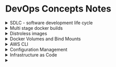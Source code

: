 # DevOps Concepts Notes

<details>
  <summary>SDLC - software development life cycle</summary>

- software development life cycle.

- It is a process used by the software industry.

- It is a set of standards followed in the software industry to design, develop, and test.

- The end goal is to deliver a high-quality product.

- For developing any new feature in the organisation, we follow some steps, which are:

- **_Planing, Defiing, Desiging, Building, Testing, Deploying, and Planning_** _Cycle structure_

- **Planning + Requirements Gathering**
- Most Important
- Plan for the new features, whether they are required or not. 
- Requirements: Gather the requirements about the project use case.
- Suppose you are working to add a new category to the shop, so in plaining, you will decide if it is required or not, and in requirements, you will decide what is the best suit for that category.

- **Defining + Desigining**
- Defining -> Here, you clearly define the requirements in terms of documents. 
- Documents are the software requirements specification documents, which include all the data as part of the planning phase.
- Designing: very critical phase, here we do high-level design (HLD) and low-level design (LLD).

- **Building, Testing, and Deployment** (Devops-centric)


- **Building** _Developers_
- Developing: code writing After code is done, it is stored in a central repository.


- **Testing** QA Engenniers
- The codes that were written by the developer are tested here. The application that is stored in the git repo is taken and deployed on a server. Then the QA team takes care of testing the software.

- **Deployment**
In this phase, we promote the application to production.
</details>

<details>
  <summary>Multi stage docker builds</summary>

  
#### Multi stage docker builds
- Split docker file into two parts or multiple parts
![Simple multi stage eg](https://imgur.com/FTwOGgb.png)
![Multi stage eg](https://imgur.com/IfqKkwc.png)

    <details>
      <summary>eg</summary>

    **file: Dockerfile**

      **Without multistage**

      ```
        ###########################################
        # BASE IMAGE
        ###########################################

        FROM ubuntu AS build

        RUN apt-get update && apt-get install -y golang-go

        ENV GO111MODULE=off

        COPY . .

        RUN CGO_ENABLED=0 go build -o /app .

        ENTRYPOINT ["/app"]
      ```

      **With multistage**
      ```
      ###########################################
      # BASE IMAGE
      ###########################################

      FROM ubuntu AS build

      RUN apt-get update && apt-get install -y golang-go

      ENV GO111MODULE=off

      COPY . .

      RUN CGO_ENABLED=0 go build -o /app .

      ############################################
      # HERE STARTS THE MAGIC OF MULTI STAGE BUILD
      ############################################

      FROM scratch

      # Copy the compiled binary from the build stage
      COPY --from=build /app /app

      # Set the entrypoint for the container to run the binary
      ENTRYPOINT ["/app"]
      ```

    </details>
</details>

<details>

<summary>Distroless images</summary>

#### Distroless images

- Basically a very minimilistic image, that will hardly have any packages and will only have the runtime envs.
- eg python distroless images
- Improves security 

</details>

<details>
<summary> Docker Volumes and Bind Mounts</summary>

####  Docker Volumes and Bind Mounts

#### Why need volumes
1) container did not have any way to read host file and to perfrom writee operations. Cannot keep track of previous logs, if the container fails.
2) when there is connection between backend and frontend backend writes to some file and frontend reads from that file and perform, as like a cron job.
3) Container or app tries to read some file from the host os and it doesnt know how to read that file.

_To tackle this docker came up with 2 concepts **bind mounts** and **volumes**_

#### bind mounts
- Allows us to bind a directory inside the container
- Bind folder in the container with the folder in the host.

    ![bind mounts](https://imgur.com/sxzlXB2.png)

#### Volumes 
- volumes are same as bind mounts but these offer better life cycle.
- Life cycle ? -> using docker cli we can create volume. Like a logical partitioning on the host.
- here, we dont provide the directory details.
- using volume docker will be create a logical disk or it will create a logical volume and this volume will be mounted to the container. 
- we can create volumes in any host, any external storage we can link it with the container volume.
- eg
    - `docker volume ls`
    - `docker volume create scor32k` -> This will create a  logical partition on the host which we can't see
    - `docker volume inspect scor32k` -> To inspect(details about the volume) a volume 
    - `docker volume rm scor32k` -> delete volume scor32k 
    - `docker run -d --mout source=scor32k, target=/app image details `
    

</details>

<details>
<summary>AWS CLI</summary>

1) **Using cmd**
    - `ssh -i path/to/private/key hostname@ipaddress`

2) **aws cli**
    - Install aws cli
    - create aws access  key
    - `aws version` -> check aws 
    - `aws configure`
    - `aws s3 ls` -> list s3 buckets
    - `aws ec2 describe-instances` -> list ec2 
    - https://gist.github.com/mda590/679aba60ca03699d5b12a32314debdc0 -> python boto3
    - 



</details>

<details>
<summary>Configuration Management</summary>

What is Configuration Management ?

it is the way how the devops enginners manages the configurations of the server or infrastructure.

**Puppet vs Anisble**

Puppet is a pull mechanism model. 

Pupet uses master slave arch.. 

In Pupet agent configuration is needed.

Anisble is a `push`(developer writes the ansible scripts  in one place, and push the configuratons to 10 ec2 instnces.so just he has to execute the anisble playbook and the configuration is updated in the push mechenism  ) mechanism model. 

Ansible uses `agent less model`. You can just put the names of ther server in a file called as `inventory file`(stores ip address of target servers), and just have the passwordless authentication enabled.

Anisble is `preety simple`. Ansible uses YAML as configuration language.

You can write your own anible module as anible is written in python.

Anisble not good with windows, debugging and performance.

Ansible as `anisble galaxy` where users can share module. 


**Ansible**

<details>

<summary>Interview Questions</summary>

[Questions](https://www.youtube.com/watch?v=j5PgN0J3d7M)

1) What is Configuration Management
> Configuration Management is a method or process of managing your software, syste m or hardware. To manage multiple servers with single tool.

2) Do you think ansible is better> If yes, why ?
> Ansible is agentless. It is packed by vast community. Is uses simple protocols such as ssh and winrm. It uses YML for writing the file.

3) Can you write an ansible playbook to install and https service and get it running ?
> Yes

4) How ansible helped your organization?
> say one practical example. 

5) What is Ansible Dynamic Inventory ?
> Ansible keeps looking at your aws account for newly added virtual machines and ansible will auto-configure those vertual machines using the concept of Dynamic Inventory. 

6) What is Ansible Tower and have you use it ? if yes, why ?
> Ansible Tower is premium version of ansible.

7) How do you manage the RBAC of users for Ansible Tower ? 
> RBAC -> Role Based Ansible Control. Manage groups in ansible tower. Managing access to ansible tower.

8) What is Ansible Galaxy command and why it is used for ?
> Ansible Galaxy creates bunch of folders using this files and folders you can structure your ansible playbooks

9) Can you explain me structure of Ansible playbook using roles?
> ansible has a standard structure. we can use ansible-galaxy command to create the structure. 

> Role -> 

10) What are handlers in Ansible and why are they used ?
> They are similar to normal task in ansible. They only run when a task contains a notify directive. Conditional task. This tasks only run after some notifications.

11) I would like to run a specific set of tasks only on windows vms and not Linux vms is it possible ?
> you can use tags. you can also find the environment variable and you can use conditional bases running of task.

12) Does ansible support parallel execution of tasks ?
> ansible does parallel execution, if there ar 5 tasks it executes task 1 on all the configured servers then it runs task by task in serial way.

13) What protocol does ansible use to connect to windows vms ?
> `winrm` to connect to windows and `ssh` for linux

14) Can you place them in the order od precedence ?
> playbook group_vars, role vars and extra vars

15) How do you handle secrets in Ansible ?
> you can configure vault.  


16) Can we use ansible for IaC ? If yes, can you compare it with any other IaC toos like Terraform ?
> Yes, ansible is configuration management tool it might some of the things like creating ec2 instance or something like that but it is used for configuration management

17) Can you talk about a ansible playbook that you write and how it helped your company ?
> Explain your thoughts

18) What do you think that ansible can improve ?
> In debugging, windows support can be improved, can support more ides, develop more plugins.


</details>

Ansible files are call as `playbooks`

singline line commands ~~ ls is called `adhoc commands`



<details>
<summary>Commands</summary>

[MODULES LINKS](https://docs.ansible.com/ansible/2.9/modules/)

```bash
vim inventory

x.x.x.x

```

_GROUPING_

```bash
vim inventory
[dbserver]
x.x.x.x
x.x.x.x

[webservers]
x.x.x.x
x.x.x.x

```

_COMMANDS_

```bash

ansible --version

ansible -i[location of inventory file] inventory all -m[module] "shell" -a[command to execute] "touch devopsclass" # Adhoc command

# group bases
ansible -i inventory webservers -m[module] "shell" -a[command to execute] "touch devopsclass" # Adhoc command

```

**Ansible playbook**

```bash

vim first-playbook.yml

--- 
- name: Install and Start nginx #name of the playbook
  hosts: all # on which server to execute
  become: root # Ececute this playbook as a root user

  tasks:
    - name: Install nginx # Task name
      apt:
        name: nginx
        state: present
      # ~~ shell: apt install nginx 

    - name: Start nginx
      # shell: systemctl start nginx
      service:
        name: nginx
        start: started  

ansible-playbook -vvv -i inventory first-playbook.yml

```

ansible -> to run ansible adhoc commands

ansible-playbook -> to run ansible playbbo

ansible roles -> efficient way of writing ansible playbooks that will improve effencency to write complex playbook.

```bash
# configure kubernetes

mkdir second-playbook
cd second-playbook

ansible-galaxy role init kubernetes

# Using this ansible creates bunch of folder using this files and folders you can structure your ansible playbooks

# meta -> write metatdata
# defaults -> store varibles
# tasks -> 
# vars 
# test
# handlers -> handling some kind of exceptions


```

</details>
</details>

<details>
<summary>Infrastructure as Code</summary>

**Problem ?**

IaC is a concept using which we can automate our infrasturcture.

**API as code ?**

api as code is a concept using which you can automate any provider weather its aws, azure anything using their apis. 

**Terraform**

Teraaform is a concept which is used to sove all of these problems, also works on the same concept of IaC, but terraform as advance capabilities called API as Code.

where insted of you writing all of these, terraform says that just learn one language i.e terraform that will take care of talking to all of those cloud providers using the concept of API as Code.

</details>

<details>
<summary></summary>
</details>

